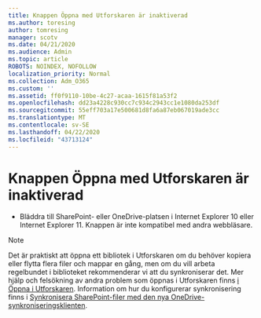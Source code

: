 ```yaml
---
title: Knappen Öppna med Utforskaren är inaktiverad
ms.author: toresing
author: tomresing
manager: scotv
ms.date: 04/21/2020
ms.audience: Admin
ms.topic: article
ROBOTS: NOINDEX, NOFOLLOW
localization_priority: Normal
ms.collection: Adm_O365
ms.custom: ''
ms.assetid: ff0f9110-10be-4c27-acaa-1615f81a53f2
ms.openlocfilehash: dd23a4228c930cc7c934c2943cc1e1080da253df
ms.sourcegitcommit: 55eff703a17e500681d8fa6a87eb067019ade3cc
ms.translationtype: MT
ms.contentlocale: sv-SE
ms.lasthandoff: 04/22/2020
ms.locfileid: "43713124"
---
```

# <a name="the-open-with-explorer-button-is-disabled"></a>Knappen Öppna med Utforskaren är inaktiverad

- Bläddra till SharePoint- eller OneDrive-platsen i Internet Explorer 10 eller Internet Explorer 11. Knappen är inte kompatibel med andra webbläsare.
    
> [!NOTE]
> Det är praktiskt att öppna ett bibliotek i Utforskaren om du behöver kopiera eller flytta flera filer och mappar en gång, men om du vill arbeta regelbundet i biblioteket rekommenderar vi att du synkroniserar det. Mer hjälp och felsökning av andra problem som öppnas i Utforskaren finns [i Öppna i Utforskaren](https://go.microsoft.com/fwlink/?linkid=871665). Information om hur du konfigurerar synkronisering finns i [Synkronisera SharePoint-filer med den nya OneDrive-synkroniseringsklienten](https://go.microsoft.com/fwlink/?linkid=871666). 
  

